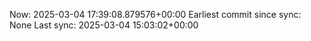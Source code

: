 Now: 2025-03-04 17:39:08.879576+00:00 Earliest commit since sync: None Last sync: 2025-03-04 15:03:02+00:00
